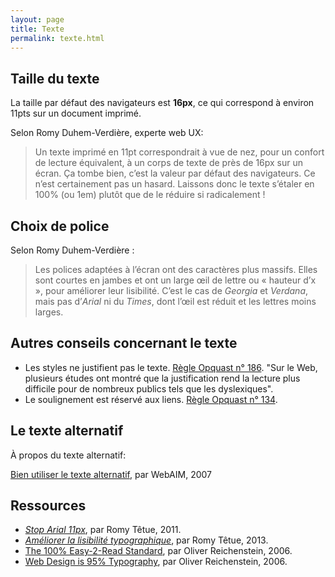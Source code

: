 ```yaml
---
layout: page
title: Texte
permalink: texte.html
---
```


## Taille du texte

La taille par défaut des navigateurs est **16px**, ce qui correspond à environ 11pts sur un document imprimé.

Selon Romy Duhem-Verdière, experte web UX:

> Un texte imprimé en 11pt correspondrait à vue de nez, pour un confort de lecture équivalent, à un corps de texte de près de 16px sur un écran. Ça tombe bien, c’est la valeur par défaut des navigateurs. Ce n’est certainement pas un hasard. Laissons donc le texte s’étaler en 100% (ou 1em) plutôt que de le réduire si radicalement !

## Choix de police

Selon Romy Duhem-Verdière : 

> Les polices adaptées à l’écran ont des caractères plus massifs. Elles sont courtes en jambes et ont un large œil de lettre ou « hauteur d’x », pour améliorer leur lisibilité. C’est le cas de *Georgia* et *Verdana*, mais pas d’*Arial* ni du *Times*, dont l’œil est réduit et les lettres moins larges.

## Autres conseils concernant le texte

- Les styles ne justifient pas le texte. [Règle Opquast n° 186](https://checklists.opquast.com/fr/assurance-qualite-web/les-styles-ne-justifient-pas-le-texte). "Sur le Web, plusieurs études ont montré que la justification rend la lecture plus difficile pour de nombreux publics tels que les dyslexiques".
- Le soulignement est réservé aux liens. [Règle Opquast n° 134](https://checklists.opquast.com/fr/assurance-qualite-web/le-soulignement-est-reserve-aux-liens).

## Le texte alternatif

À propos du texte alternatif:

[Bien utiliser le texte alternatif](http://www.pompage.net/traduction/Bien-utiliser-le-texte-alternatif), par WebAIM, 2007

## Ressources

- *[Stop Arial 11px](https://web.archive.org/web/20210702115957/http://romy.tetue.net/stop-arial-11px)*, par Romy Têtue, 2011.
- *[Améliorer la lisibilité typographique](https://web.archive.org/web/20230608031532/http://romy.tetue.net/ameliorer-lisibilite-typographique?lang=fr)*, par Romy Têtue, 2013.
- [The 100% Easy-2-Read Standard](https://ia.net/know-how/100e2r), par Oliver Reichenstein, 2006.
- [Web Design is 95% Typography](https://ia.net/know-how/the-web-is-all-about-typography-period), par Oliver Reichenstein, 2006.

